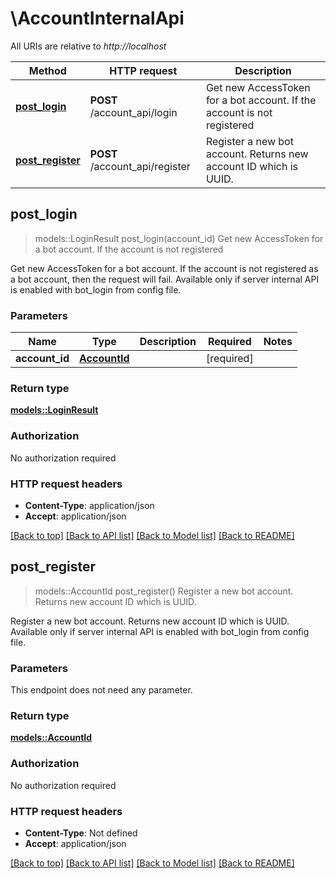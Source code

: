 # \AccountInternalApi

All URIs are relative to *http://localhost*

Method | HTTP request | Description
------------- | ------------- | -------------
[**post_login**](AccountInternalApi.md#post_login) | **POST** /account_api/login | Get new AccessToken for a bot account. If the account is not registered
[**post_register**](AccountInternalApi.md#post_register) | **POST** /account_api/register | Register a new bot account. Returns new account ID which is UUID.



## post_login

> models::LoginResult post_login(account_id)
Get new AccessToken for a bot account. If the account is not registered

Get new AccessToken for a bot account. If the account is not registered as a bot account, then the request will fail.  Available only if server internal API is enabled with bot_login from config file.

### Parameters


Name | Type | Description  | Required | Notes
------------- | ------------- | ------------- | ------------- | -------------
**account_id** | [**AccountId**](AccountId.md) |  | [required] |

### Return type

[**models::LoginResult**](LoginResult.md)

### Authorization

No authorization required

### HTTP request headers

- **Content-Type**: application/json
- **Accept**: application/json

[[Back to top]](#) [[Back to API list]](../README.md#documentation-for-api-endpoints) [[Back to Model list]](../README.md#documentation-for-models) [[Back to README]](../README.md)


## post_register

> models::AccountId post_register()
Register a new bot account. Returns new account ID which is UUID.

Register a new bot account. Returns new account ID which is UUID.  Available only if server internal API is enabled with bot_login from config file.

### Parameters

This endpoint does not need any parameter.

### Return type

[**models::AccountId**](AccountId.md)

### Authorization

No authorization required

### HTTP request headers

- **Content-Type**: Not defined
- **Accept**: application/json

[[Back to top]](#) [[Back to API list]](../README.md#documentation-for-api-endpoints) [[Back to Model list]](../README.md#documentation-for-models) [[Back to README]](../README.md)

